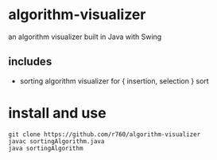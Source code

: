 # algorithm-visualizer
an algorithm visualizer built in Java with Swing

## includes
* sorting algorithm visualizer for { insertion, selection } sort

# install and use
```
git clone https://github.com/r760/algorithm-visualizer
javac sortingAlgorithm.java
java sortingAlgorithm
```
